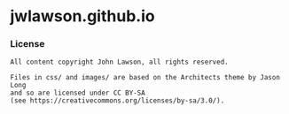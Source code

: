 # jwlawson.github.io

### License

    All content copyright John Lawson, all rights reserved.

    Files in css/ and images/ are based on the Architects theme by Jason Long
    and so are licensed under CC BY-SA
    (see https://creativecommons.org/licenses/by-sa/3.0/).
